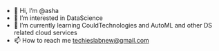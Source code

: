 - 👋 Hi, I’m @asha
- 👀 I’m interested in DataScience
- 🌱 I’m currently learning CouldTechnologies and AutoML and other DS related cloud services
- 📫 How to reach me techieslabnew@gmail.com
<!---
ashaicy/ashaicy is a ✨ special ✨ repository because its `README.md` (this file) appears on your GitHub profile.
You can click the Preview link to take a look at your changes.
--->
